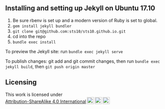 
## Installing and setting up Jekyll on Ubuntu 17.10
   1. Be sure rbenv is set up and a modern version of Ruby is set to global.
   2. `gem install jekyll bundler`
   3. `git clone git@github.com:sts10/sts10.github.io.git`
   4. cd into the repo
   5. `bundle exec install`

To preview the Jekyll site: run `bundle exec jekyll serve`

To publish changes: git add and git commit changes, then run `bundle exec jekyll build`, then `git push origin master`

## Licensing 

 <p xmlns:cc="http://creativecommons.org/ns#" >This work is licensed under <a href="http://creativecommons.org/licenses/by-sa/4.0/?ref=chooser-v1" target="_blank" rel="license noopener noreferrer" style="display:inline-block;">Attribution-ShareAlike 4.0 International<img style="height:22px!important;margin-left:3px;vertical-align:text-bottom;" src="https://mirrors.creativecommons.org/presskit/icons/cc.svg?ref=chooser-v1"><img style="height:22px!important;margin-left:3px;vertical-align:text-bottom;" src="https://mirrors.creativecommons.org/presskit/icons/by.svg?ref=chooser-v1"><img style="height:22px!important;margin-left:3px;vertical-align:text-bottom;" src="https://mirrors.creativecommons.org/presskit/icons/sa.svg?ref=chooser-v1"></a></p> 
